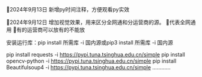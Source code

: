 


🍔2024年9月13日 
新增py时间注释，方便观看py实效

🍔2024年9月12日 
增加视觉效果，用来区分全网通和分运营商的源。
  💚代表全网通用 🩶有的运营商可以放有的不能放



安装运行库：pip install 所需库 -i 国内源或pip3 install 所需库 -i 国内源

pip install requests -i https://pypi.tuna.tsinghua.edu.cn/simple
pip install opencv-python -i https://pypi.tuna.tsinghua.edu.cn/simple
pip install Beautifulsoup4 -i https://pypi.tuna.tsinghua.edu.cn/simple
............

